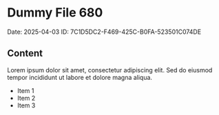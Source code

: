 # Dummy File 680

Date: 2025-04-03
ID: 7C1D5DC2-F469-425C-B0FA-523501C074DE

## Content

Lorem ipsum dolor sit amet, consectetur adipiscing elit.
Sed do eiusmod tempor incididunt ut labore et dolore magna aliqua.

* Item 1
* Item 2
* Item 3

